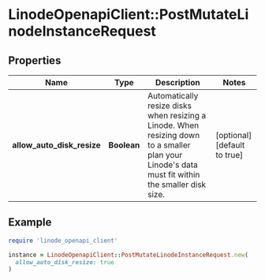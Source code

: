# LinodeOpenapiClient::PostMutateLinodeInstanceRequest

## Properties

| Name | Type | Description | Notes |
| ---- | ---- | ----------- | ----- |
| **allow_auto_disk_resize** | **Boolean** | Automatically resize disks when resizing a Linode. When resizing down to a smaller plan your Linode&#39;s data must fit within the smaller disk size. | [optional][default to true] |

## Example

```ruby
require 'linode_openapi_client'

instance = LinodeOpenapiClient::PostMutateLinodeInstanceRequest.new(
  allow_auto_disk_resize: true
)
```

